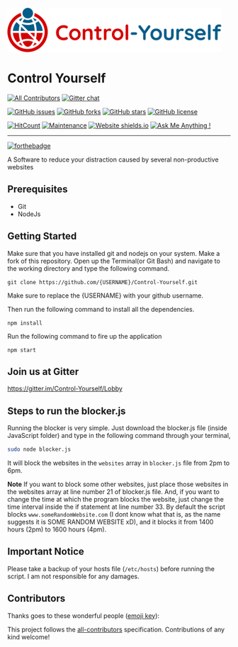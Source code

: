 <p align="left"><img src="logos/horizontalv2.png" alt="Control-Yourself" height="100px"></p>

# Control Yourself
[![All Contributors](https://img.shields.io/badge/all_contributors-4-orange.svg?style=flat-square)](#contributors)
[![Gitter chat](https://badges.gitter.im/gitterHQ/gitter.png)](https://gitter.im/Control-Yourself/Lobby)

[![GitHub issues](https://img.shields.io/github/issues/MadhavBahlMD/Control-Yourself.svg?style=for-the-badge)](https://github.com/MadhavBahlMD/Control-Yourself/issues)
[![GitHub forks](https://img.shields.io/github/forks/MadhavBahlMD/Control-Yourself.svg?style=for-the-badge)](https://github.com/MadhavBahlMD/Control-Yourself/network)
[![GitHub stars](https://img.shields.io/github/stars/MadhavBahlMD/Control-Yourself.svg?style=for-the-badge)](https://github.com/MadhavBahlMD/Control-Yourself/stargazers)
[![GitHub license](https://img.shields.io/github/license/MadhavBahlMD/Control-Yourself.svg?style=for-the-badge)](https://github.com/MadhavBahlMD/Control-Yourself/blob/master/LICENSE)

[![HitCount](http://hits.dwyl.io/MadhavBahlMD/Control-Yourself.svg)](http://hits.dwyl.io/MadhavBahlMD/Control-Yourself)
[![Maintenance](https://img.shields.io/badge/Maintained%3F-yes-green.svg)](https://GitHub.com/MadhavBahlMD/Control-Yourself/graphs/commit-activity)
[![Website shields.io](https://img.shields.io/website-up-down-green-red/http/shields.io.svg)](http://madhavbahlmd.tech/Control-Yourself/)
[![Ask Me Anything !](https://img.shields.io/badge/Ask%20me-anything-1abc9c.svg)](http://madhavbahl.tech/contact/) 

<hr />

[![forthebadge](https://forthebadge.com/images/badges/built-with-love.svg)](https://forthebadge.com)

A Software to reduce your distraction caused by several non-productive websites

## Prerequisites
* Git
* NodeJs

## Getting Started
Make sure that you have installed git and nodejs on your system.
Make a fork of this repository.
Open up the Terminal(or Git Bash) and navigate to the working directory and type the following command.

```
git clone https://github.com/{USERNAME}/Control-Yourself.git
```

Make sure to replace the {USERNAME} with your github username.

Then run the following command to install all the dependencies.
```
npm install
```
Run the following command to fire up the application
```
npm start
```



## Join us at Gitter
https://gitter.im/Control-Yourself/Lobby

## Steps to run the blocker.js

Running the blocker is very simple. Just download the blocker.js file (inside JavaScript folder) and type in the following command through your terminal,

```sh
sudo node blocker.js
```

It will block the websites in the `websites` array in `blocker.js` file from 2pm to 6pm.

**Note** If you want to block some other websites, just place those websites in the websites array at line number 21 of blocker.js file. And, if you want to change the time at which the program blocks the website, just change the time interval inside the if statement at line number 33. By default the script blocks `www.someRandomWebsite.com` (I dont know what that is, as the name suggests it is SOME RANDOM WEBSITE xD), and it blocks it from 1400 hours (2pm) to 1600 hours (4pm).

## Important Notice

Please take a backup of your hosts file (`/etc/hosts`) before running the script. I am not responsible for any damages.
## Contributors

Thanks goes to these wonderful people ([emoji key](https://github.com/kentcdodds/all-contributors#emoji-key)):

<!-- ALL-CONTRIBUTORS-LIST: START - Do not remove or modify this section -->
<!-- ALL-CONTRIBUTORS-LIST:END -->

This project follows the [all-contributors](https://github.com/kentcdodds/all-contributors) specification. Contributions of any kind welcome!
